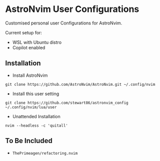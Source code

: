# AstroNvim User Configurations

Customised personal user Configurations for AstroNvim.

Current setup for:

- WSL with Ubuntu distro
- Copilot enabled

## Installation

- Install AstroNvim

```shell
git clone https://github.com/AstroNvim/AstroNvim.git ~/.config/nvim
```

- Install this user setting

```shell
git clone https://github.com/stewart86/astronvim_config ~/.config/nvim/lua/user
```

- Unattended Installation

```shell
nvim --headless -c 'quitall'
```

## To Be Included

- `ThePrimeagen/refactoring.nvim`

